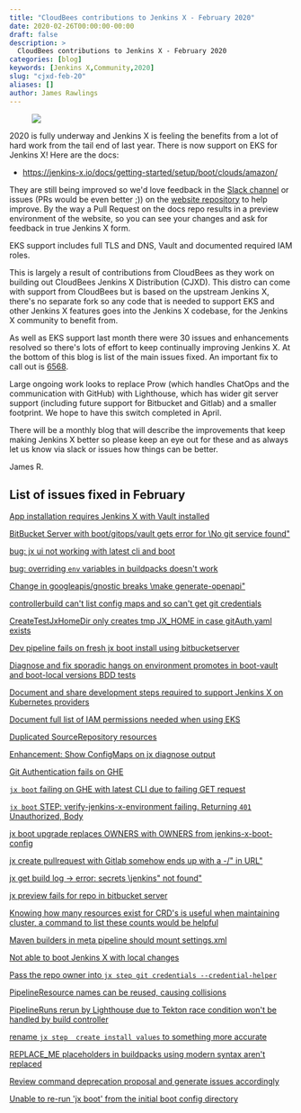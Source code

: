 ```yaml
---
title: "CloudBees contributions to Jenkins X - February 2020"
date: 2020-02-26T00:00:00-00:00
draft: false
description: >
  CloudBees contributions to Jenkins X - February 2020
categories: [blog]
keywords: [Jenkins X,Community,2020]
slug: "cjxd-feb-20"
aliases: []
author: James Rawlings
---
```


<figure>
<img src="/images/logo/cloudbees.png"/>
</figure>

2020 is fully underway and Jenkins X is feeling the benefits from a lot of hard work from the tail end of last year.  There is now support on EKS for Jenkins X!  Here are the docs:

- https://jenkins-x.io/docs/getting-started/setup/boot/clouds/amazon/

They are still being improved so we'd love feedback in the [Slack channel](https://jenkins-x.io/community/#slack) or issues (PRs would be even better ;)) on the [website repository](https://github.com/jenkins-x/jx-docs) to help improve.  By the way a Pull Request on the docs repo results in a preview environment of the website, so you can see your changes and ask for feedback in true Jenkins X form.

EKS support includes full TLS and DNS, Vault and documented required IAM roles. 

This is largely a result of contributions from CloudBees as they work on building out CloudBees Jenkins X Distribution (CJXD).  This distro can come with support from CloudBees but is based on the upstream Jenkins X, there's no separate fork so any code that is needed to support EKS and other Jenkins X features goes into the Jenkins X codebase, for the Jenkins X community to benefit from.

As well as EKS support last month there were 30 issues and enhancements resolved so there's lots of effort to keep continually improving Jenkins X.  At the bottom of this blog is list of the main issues fixed.  An important fix to call out is [6568](https://github.com/jenkins-x/jx/issues/6568).

Large ongoing work looks to replace Prow (which handles ChatOps and the communication with GitHub) with Lighthouse, which has wider git server support (including future support for Bitbucket and Gitlab) and a smaller footprint. We hope to have this switch completed in April.

There will be a monthly blog that will describe the improvements that keep making Jenkins X better so please keep an eye out for these and as always let us know via slack or issues how things can be better.

James R.

## List of issues fixed in February

[App installation requires Jenkins X with Vault installed](https://github.com/jenkins-x/jx/issues/5597)

[BitBucket Server with boot/gitops/vault gets error for \No git service found\"](https://github.com/jenkins-x/jx/issues/6589)

[bug: jx ui not working with latest cli and boot](https://github.com/jenkins-x/jx/issues/6515)

[bug: overriding `env` variables in buildpacks doesn't work](https://github.com/jenkins-x/jx/issues/6668)

[Change in googleapis/gnostic breaks \make generate-openapi\"](https://github.com/jenkins-x/jx/issues/6679)

[controllerbuild can't list config maps and so can't get git credentials](https://github.com/jenkins-x/jx/issues/6568)

[CreateTestJxHomeDir only creates tmp JX_HOME in case gitAuth.yaml exists](https://github.com/jenkins-x/jx/issues/6577)

[Dev pipeline fails on fresh jx boot install using bitbucketserver](https://github.com/jenkins-x/jx/issues/6617)

[Diagnose and fix sporadic hangs on environment promotes in boot-vault and boot-local versions BDD tests](https://github.com/jenkins-x/jx/issues/5669)

[Document and share development steps required to support Jenkins X on Kubernetes providers](https://github.com/jenkins-x/jx/issues/6503)

[Document full list of IAM permissions needed when using EKS](https://github.com/jenkins-x/jx/issues/4388)

[Duplicated SourceRepository resources](https://github.com/jenkins-x/jx/issues/6545)

[Enhancement: Show ConfigMaps on jx diagnose output](https://github.com/jenkins-x/jx/issues/6415)

[Git Authentication fails on GHE](https://github.com/jenkins-x/jx/issues/6579)

[`jx boot` failing on GHE with latest CLI due to failing GET request](https://github.com/jenkins-x/jx/issues/6551)

[`jx boot` STEP: verify-jenkins-x-environment failing. Returning `401` Unauthorized, Body](https://github.com/jenkins-x/jx/issues/6523)

[jx boot upgrade replaces OWNERS with OWNERS from jenkins-x-boot-config](https://github.com/jenkins-x/jx/issues/6543)

[jx create pullrequest with Gitlab somehow ends up with a \-/\" in URL"](https://github.com/jenkins-x/jx/issues/6618)

[jx get build log -> error: secrets \jenkins\" not found"](https://github.com/jenkins-x/jx/issues/6482)

[jx preview fails for repo in bitbucket server](https://github.com/jenkins-x/jx/issues/6419)

[Knowing how many resources exist for CRD's is useful when maintaining cluster, a command to list these counts would be helpful](https://github.com/jenkins-x/jx/issues/6596)

[Maven builders in meta pipeline should mount settings.xml](https://github.com/jenkins-x/jx/issues/6637)

[Not able to boot Jenkins X with local changes](https://github.com/jenkins-x/jx/issues/6685)

[Pass the repo owner into `jx step git credentials --credential-helper`](https://github.com/jenkins-x/jx/issues/6722)

[PipelineResource names can be reused, causing collisions](https://github.com/jenkins-x/jx/issues/6610)

[PipelineRuns rerun by Lighthouse due to Tekton race condition won't be handled by build controller](https://github.com/jenkins-x/jx/issues/6646)

[rename `jx step  create install values` to something more accurate ](https://github.com/jenkins-x/jx/issues/5020)

[REPLACE_ME placeholders in buildpacks using modern syntax aren't replaced](https://github.com/jenkins-x/jx/issues/6698)

[Review command deprecation proposal and generate issues accordingly](https://github.com/jenkins-x/jx/issues/6439)

[Unable to re-run 'jx boot' from the initial boot config directory](https://github.com/jenkins-x/jx/issues/5772)

